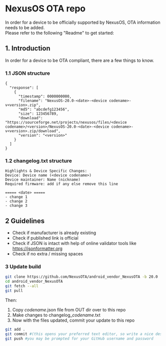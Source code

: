 
# NexusOS OTA repo  
In order for a device to be officially supported by NexusOS, OTA information needs to be added.  
Please refer to the following "Readme" to get started:

## 1. Introduction ##
In order for a device to be OTA compliant, there are a few things to know.

### 1.1 JSON structure ###
```
{
  "response": [
    {
      "timestamp": 0000000000,
      "filename": "NexusOS-20.0-<date>-<device codename>-v<version>.zip",
      "md5": "abcdefg123456",
      "size": 123456789,
      "download": "https://sourceforge.net/projects/nexusos/files/<device codename>/<version>/NexusOS-20.0-<date>-<device codename>-v<version>.zip/download",
      "version": "<version>"
    }
  ]
}

```

### 1.2 changelog.txt structure ###
```
Highlights & Device Specific Changes:
Device: Device name (<device codename>)  
Device maintainer: Name (nickname)  
Required firmware: add if any else remove this line

===== <date> =====
- change 1
- change 2
- change 3
```

## 2 Guidelines ##
* Check if manufacturer is already existing  
* Check if published link is official  
* Check if JSON is intact with help of online validator tools like https://jsonformatter.org  
* Check if no extra / missing spaces  

### 3 Update build ###
```bash
git clone https://github.com/NexusOTA/android_vendor_NexusOTA -b 20.0
cd android_vendor_NexusOTA
git fetch --all
git pull
```

Then:

1. Copy *codename*.json file from OUT dir over to this repo  
2. Make changes to changelog_*codename*.txt  
3. Now with the files updated, commit your update to this repo  
```bash
git add .
git commit #(this opens your preferred text editor, so write a nice description like "<device codename>: update build")
git push #you may be prompted for your GitHub username and password
```
